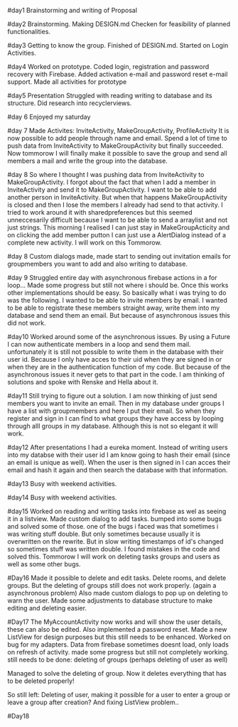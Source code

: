 #day1
Brainstorming and writing of Proposal

#day2
Brainstorming. Making DESIGN.md
Checken for feasibility of planned functionalities.

#day3
Getting to know the group.
Finished of DESIGN.md.
Started on Login Activities.

#day4
Worked on prototype. 
Coded login, registration and password recovery with Firebase. Added activation e-mail and password reset e-mail support.
Made all activities for prototype

#day5 
Presentation
Struggled with reading writing to database and its structure.
Did research into recyclerviews.

#day 6
Enjoyed my saturday

#day 7
Made Activites: InviteActivity, MakeGroupActivity, ProfileActivity
It is now possible to add people through name and email.
Spend a lot of time to push data from InviteActivity to MakeGroupActivity but finally succeeded.
Now tommorow I will finally make it possible to save the group and send all members a mail and write the group into the database.

#day 8
So where I thought I was pushing data from InviteActivity to MakeGroupActivity.
I forgot about the fact that when I add a member in InviteActivity and send it to MakeGroupActivity. I want to be able to add another person in InviteActivity. But when that happens MakeGroupActivity is closed and then I lose the members I already had send to that activity. I tried to work around it with sharedpreferences but this seemed unneccesarily difficult because I want to be able to send a arraylist and not just strings. This morning I realised I can just stay in MakeGroupActicity and on clicking the add member putton I can just use a AlertDialog instead of a complete new activity.
I will work on this Tommorow.

#day 8
Custom dialogs made, made start to sending out invitation emails for groupmembers you want to add and also writing to database.

#day 9
Struggled entire day with asynchronous firebase actions in a for loop...  Made some progress but still not where i should be.
Once this works other implementations should be easy. So basically what i was trying to do was the following. I wanted to be able to invite members by email. I wanted to be able to registrate these members straight away, write them into my database and send them an email. But because of asynchronous issues this did not work.

#day10
Worked around some of the asynchronous issues. By using a Future I can now authenticate members in a loop and send them mail. unfortunately it is still not possible to write them in the database with their user id. Because I only have acces to their uid when they are signed in or when they are in the authentication function of my code. But because of the asynchronous issues it never gets to that part in the code. I am thinking of solutions and spoke with Renske and Hella about it.

#day11
Still trying to figure out a solution. I am now thinking of just send members you want to invite an email. Then in my database under groups I have a list with groupmembers and here I put their email. So when they register and sign in I can find to what groups they have access by looping through alll groups in my database. Although this is not so elegant it will work.

#day12
After presentations I had a eureka moment. Instead of writing users into my databse with their user id I am know going to hash their email (since an email is unique as well). When the user is then signed in I can acces their email and hash it again and then search the database with that information.

#day13
Busy with weekend activities.

#day14
Busy with weekend activities.

#day15
Worked on reading and writing tasks into firebase as wel as seeing it in a listview. Made custom dialog to add tasks.
bumped into some bugs and solved some of those. one of the bugs i faced was that sometimes i was writing stuff double.
But only sometimes because usually it is overwritten on the rewrite. But in slow writing timestamps of id's changed so sometimes stuff was written double. I found mistakes in the code and solved this.
Tommorow I will work on deleting tasks groups and users as well as some other bugs.

#Day16
Made it possible to delete and edit tasks.
Delete rooms, and delete groups. But the deleting of groups still does not work properly. (again a asynchronous problem)
Also made custom dialogs to pop up on deleting to warn the user.
Made some adjustments to database structure to make editing and deleting easier.

#Day17
The MyAccountActivity now works and will show the user details, these can also be edited.
Also implemented a password reset.
Made a new ListView for design purposes but this still needs to be enhanced.
Worked on bug for my adapters. Data from firebase sometimes doesnt load, only loads on refresh of activity.
made some progress but still not completely working.
still needs to be done: deleting of groups (perhaps deleting of user as well)

Managed to solve the deleting of group. Now it deletes everything that has to be deleted properly!

So still left: Deleting of user, making it possible for a user to enter a group or leave a group after creation?
And fixing ListView problem..

#Day18




